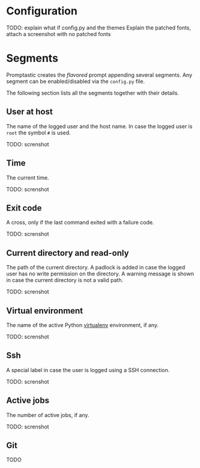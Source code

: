 Configuration
=============
TODO: explain what if config.py and the themes
Explain the patched fonts, attach a screenshot with no patched fonts


Segments
========
Promptastic creates the *flavored* prompt appending several segments.
Any segment can be enabled/disabled via the `config.py` file.

The following section lists all the segments together with their details.

User at host
------------
The name of the logged user and the host name. In case the logged user is `root` the symbol `#`
is used.

TODO: screnshot

Time
----
The current time.

TODO: screnshot

Exit code
---------
A cross, only if the last command exited with a failure code.

TODO: screnshot

Current directory and read-only
-------------------------------
The path of the current directory. A padlock is added in case the logged user has no write 
permission on the directory. A warning message is shown in case the current directory is not a
valid path.

TODO: screnshot

Virtual environment
-------------------
The name of the active Python [virtualenv](https://github.com/pypa/virtualenv) environment, if any.

TODO: screnshot

Ssh
---
A special label in case the user is logged using a SSH connection.

TODO: screnshot

Active jobs
-----------
The number of active jobs, if any.

TODO: screnshot

Git
---
TODO